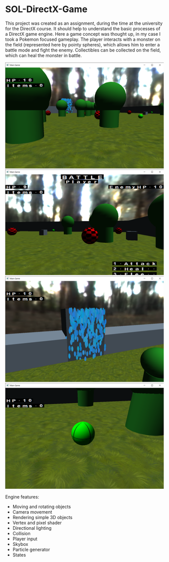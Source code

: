 # SOL-DirectX-Game
 
This project was created as an assignment, during the time at the university for the DirectX course.
It should help to understand the basic processes of a DirectX game engine.
Here a game concept was thought up, in my case I took a Pokemon focused gameplay.
The player interacts with a monster on the field (represented here by pointy spheres), which allows him to enter a battle mode and fight the enemy.
Collectibles can be collected on the field, which can heal the monster in battle.

![Screen01](https://github.com/Snowball115/SOL-DirectX-Game/blob/main/Screenshots/Screen01.png)
![Screen02](https://github.com/Snowball115/SOL-DirectX-Game/blob/main/Screenshots/Screen02.png)
![Screen03](https://github.com/Snowball115/SOL-DirectX-Game/blob/main/Screenshots/Screen03.png)
![Screen04](https://github.com/Snowball115/SOL-DirectX-Game/blob/main/Screenshots/Screen04.png)

Engine features:
* Moving and rotating objects
* Camera movement
* Rendering simple 3D objects
* Vertex and pixel shader
* Directional lighting
* Collision
* Player input
* Skybox
* Particle generator
* States
